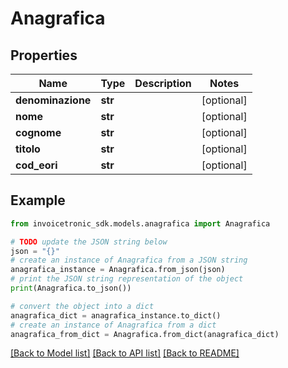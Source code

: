 # Anagrafica


## Properties

Name | Type | Description | Notes
------------ | ------------- | ------------- | -------------
**denominazione** | **str** |  | [optional] 
**nome** | **str** |  | [optional] 
**cognome** | **str** |  | [optional] 
**titolo** | **str** |  | [optional] 
**cod_eori** | **str** |  | [optional] 

## Example

```python
from invoicetronic_sdk.models.anagrafica import Anagrafica

# TODO update the JSON string below
json = "{}"
# create an instance of Anagrafica from a JSON string
anagrafica_instance = Anagrafica.from_json(json)
# print the JSON string representation of the object
print(Anagrafica.to_json())

# convert the object into a dict
anagrafica_dict = anagrafica_instance.to_dict()
# create an instance of Anagrafica from a dict
anagrafica_from_dict = Anagrafica.from_dict(anagrafica_dict)
```
[[Back to Model list]](../README.md#documentation-for-models) [[Back to API list]](../README.md#documentation-for-api-endpoints) [[Back to README]](../README.md)


